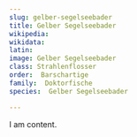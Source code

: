 ```yaml
---
slug: gelber-segelseebader
title: Gelber Segelseebader
wikipedia: 
wikidata: 
latin:
image: Gelber Segelseebader
class: Strahlenflosser
order:  Barschartige
family:  Doktorfische
species:  Gelber Segelseebader

---
```


I am content.
